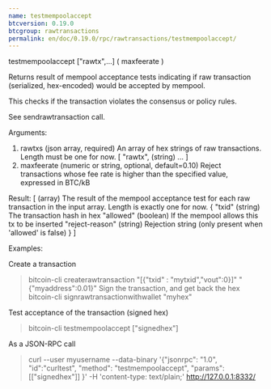 ```yaml
---
name: testmempoolaccept
btcversion: 0.19.0
btcgroup: rawtransactions
permalink: en/doc/0.19.0/rpc/rawtransactions/testmempoolaccept/
---
```


testmempoolaccept ["rawtx",...] ( maxfeerate )

Returns result of mempool acceptance tests indicating if raw transaction (serialized, hex-encoded) would be accepted by mempool.

This checks if the transaction violates the consensus or policy rules.

See sendrawtransaction call.

Arguments:
1. rawtxs          (json array, required) An array of hex strings of raw transactions.
                   Length must be one for now.
     [
       "rawtx",    (string)
       ...
     ]
2. maxfeerate      (numeric or string, optional, default=0.10) Reject transactions whose fee rate is higher than the specified value, expressed in BTC/kB
                   

Result:
[                   (array) The result of the mempool acceptance test for each raw transaction in the input array.
                            Length is exactly one for now.
 {
  "txid"           (string) The transaction hash in hex
  "allowed"        (boolean) If the mempool allows this tx to be inserted
  "reject-reason"  (string) Rejection string (only present when 'allowed' is false)
 }
]

Examples:

Create a transaction
> bitcoin-cli createrawtransaction "[{\"txid\" : \"mytxid\",\"vout\":0}]" "{\"myaddress\":0.01}"
Sign the transaction, and get back the hex
> bitcoin-cli signrawtransactionwithwallet "myhex"

Test acceptance of the transaction (signed hex)
> bitcoin-cli testmempoolaccept ["signedhex"]

As a JSON-RPC call
> curl --user myusername --data-binary '{"jsonrpc": "1.0", "id":"curltest", "method": "testmempoolaccept", "params": [["signedhex"]] }' -H 'content-type: text/plain;' http://127.0.0.1:8332/


